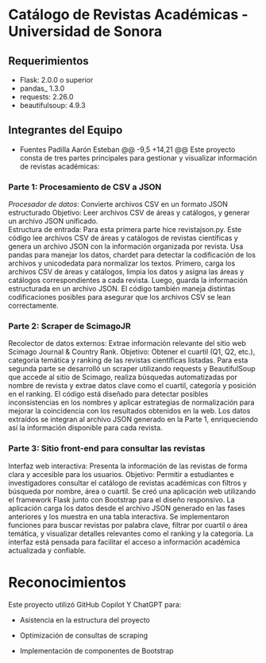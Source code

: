 # Catálogo de Revistas Académicas - Universidad de Sonora
## Requerimientos
- Flask: 2.0.0 o superior
- pandas_ 1.3.0
- requests: 2.26.0
- beautifulsoup: 4.9.3

## Integrantes del Equipo
- Fuentes Padilla Aarón Esteban
@@ -9,5 +14,21 @@
Este proyecto consta de tres partes principales para gestionar y visualizar información de revistas académicas:

### Parte 1: Procesamiento de CSV a JSON
*Procesador de datos*: Convierte archivos CSV en un formato JSON estructurado
Objetivo: Leer archivos CSV de áreas y catálogos, y generar un archivo JSON unificado.  
Estructura de entrada:
  Para esta primera parte hice revistajson.py. Este código lee archivos CSV de áreas y catálogos de revistas científicas y genera un archivo JSON con la información organizada por revista. Usa pandas para manejar los datos,   chardet para detectar la codificación de los archivos y unicodedata para normalizar los textos. Primero, carga los archivos CSV de áreas y catálogos, limpia los datos y asigna las áreas y catálogos correspondientes a cada     revista. Luego, guarda la información estructurada en un archivo JSON. El código también maneja distintas codificaciones posibles para asegurar que los archivos CSV se lean correctamente.
### Parte 2: Scraper de ScimagoJR

Recolector de datos externos: Extrae información relevante del sitio web Scimago Journal & Country Rank.
Objetivo: Obtener el cuartil (Q1, Q2, etc.), categoría temática y ranking de las revistas científicas listadas.
Para esta segunda parte se desarrolló un scraper utilizando requests y BeautifulSoup que accede al sitio de Scimago, realiza búsquedas automatizadas por nombre de revista y extrae datos clave como el cuartil, categoría y posición en el ranking. El código está diseñado para detectar posibles inconsistencias en los nombres y aplicar estrategias de normalización para mejorar la coincidencia con los resultados obtenidos en la web. Los datos extraídos se integran al archivo JSON generado en la Parte 1, enriqueciendo así la información disponible para cada revista.

### Parte 3: Sitio front-end para consultar las revistas
Interfaz web interactiva: Presenta la información de las revistas de forma clara y accesible para los usuarios.
Objetivo: Permitir a estudiantes e investigadores consultar el catálogo de revistas académicas con filtros y búsqueda por nombre, área o cuartil.
Se creó una aplicación web utilizando el framework Flask junto con Bootstrap para el diseño responsivo. La aplicación carga los datos desde el archivo JSON generado en las fases anteriores y los muestra en una tabla interactiva. Se implementaron funciones para buscar revistas por palabra clave, filtrar por cuartil o área temática, y visualizar detalles relevantes como el ranking y la categoría. La interfaz está pensada para facilitar el acceso a información académica actualizada y confiable.
   
# Reconocimientos
Este proyecto utilizó GitHub Copilot Y ChatGPT para:

- Asistencia en la estructura del proyecto

- Optimización de consultas de scraping

- Implementación de componentes de Bootstrap 
